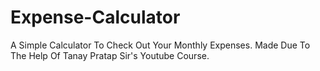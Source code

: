 # Expense-Calculator
A Simple Calculator To Check Out Your Monthly Expenses.
Made Due To The Help Of Tanay Pratap Sir's Youtube Course.
